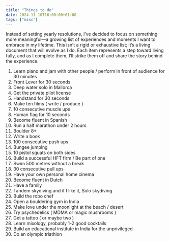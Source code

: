 ```yaml
---
title: "Things to do"
date: 2024-11-10T16:00:00+01:00
tags: ["misc"]
---
```


Instead of setting yearly resolutions, I’ve decided to focus on something more meaningful—a growing list of experiences and moments I want to embrace in my lifetime. This isn’t a rigid or exhaustive list; it’s a living document that will evolve as I do. Each item represents a step toward living fully, and as I complete them, I’ll strike them off and share the story behind the experience.

1. Learn piano and jam with other people / perform in front of audience for 30 minutes
2. Front Lever for 30 seconds
3. Deep water solo in Mallorca
4. Get the private pilot license
5. Handstand for 30 seconds
6. Make ten films ( write / produce )
7. 10 consecutive muscle ups
8. Human flag for 10 seconds
9. Become fluent in Spanish
10. Run a half marathon under 2 hours
11. Boulder 8+
12. Write a book
13. 100 consecutive push ups
14. Bungee jumping
15. 10 pistol squats on both sides
16. Build a successful HFT firm / Be part of one
17. Swim 500 metres without a break
18. 30 consecutive pull ups
19. Have your own personal home cinema
20. Become fluent in Dutch
21. Have a family
22. Tandem skydiving and if I like it, Solo skydiving
23. Build the robo chef
24. Open a bouldering gym in India
25. Make love under the moonlight at the beach / desert
26. Try psychedelics ( MDMA or magic mushrooms )
27. Get a tattoo ( or maybe two )
28. Learn mixology, probably 1-2 good cocktails
29. Build an educational institute in India for the unprivileged
30. Do an olympic triathlon
